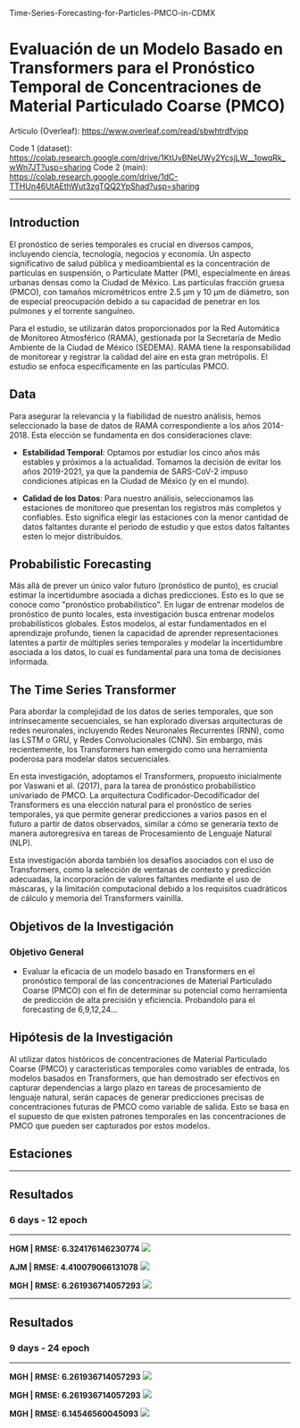 Time-Series-Forecasting-for-Particles-PMCO-in-CDMX
# Evaluación de un Modelo Basado en Transformers para el Pronóstico Temporal de Concentraciones de Material Particulado Coarse (PMCO)

Artículo (Overleaf): https://www.overleaf.com/read/sbwhtrdfvjpp

Code 1 (dataset): https://colab.research.google.com/drive/1KtUvBNeUWy2YcsjLW__1owqRk_wWn7JT?usp=sharing
Code 2 (main): https://colab.research.google.com/drive/1dC-TTHUn46UtAEthWut3zgTQQ2YpShad?usp=sharing

---

## Introduction

El pronóstico de series temporales es crucial en diversos campos, incluyendo ciencia, tecnología, negocios y economía. Un aspecto significativo de salud pública y medioambiental es la concentración de partículas en suspensión, o Particulate Matter (PM), especialmente en áreas urbanas densas como la Ciudad de México. Las partículas fracción gruesa (PMCO), con tamaños micrométricos entre 2.5 μm y 10 μm de diámetro, son de especial preocupación debido a su capacidad de penetrar en los pulmones y el torrente sanguíneo. 

Para el estudio, se utilizarán datos proporcionados por la Red Automática de Monitoreo Atmosférico (RAMA), gestionada por la Secretaría de Medio Ambiente de la Ciudad de México (SEDEMA). RAMA tiene la responsabilidad de monitorear y registrar la calidad del aire en esta gran metrópolis. El estudio se enfoca específicamente en las partículas PMCO.

## Data

Para asegurar la relevancia y la fiabilidad de nuestro análisis, hemos seleccionado la base de datos de RAMA correspondiente a los años 2014-2018. Esta elección se fundamenta en dos consideraciones clave:

- **Estabilidad Temporal**: Optamos por estudiar los cinco años más estables y próximos a la actualidad. Tomamos la decisión de evitar los años 2019-2021, ya que la pandemia de SARS-CoV-2 impuso condiciones atípicas en la Ciudad de México (y en el mundo). 

- **Calidad de los Datos**: Para nuestro análisis, seleccionamos las estaciones de monitoreo que presentan los registros más completos y confiables. Esto significa elegir las estaciones con la menor cantidad de datos faltantes durante el periodo de estudio y que estos datos faltantes esten lo mejor distribuidos. 

##  Probabilistic Forecasting

Más allá de prever un único valor futuro (pronóstico de punto), es crucial estimar la incertidumbre asociada a dichas predicciones. Esto es lo que se conoce como "pronóstico probabilístico". En lugar de entrenar modelos de pronóstico de punto locales, esta investigación busca entrenar modelos probabilísticos globales. Estos modelos, al estar fundamentados en el aprendizaje profundo, tienen la capacidad de aprender representaciones latentes a partir de múltiples series temporales y modelar la incertidumbre asociada a los datos, lo cual es fundamental para una toma de decisiones informada.

## The Time Series Transformer

Para abordar la complejidad de los datos de series temporales, que son intrínsecamente secuenciales, se han explorado diversas arquitecturas de redes neuronales, incluyendo Redes Neuronales Recurrentes (RNN), como las LSTM o GRU, y Redes Convolucionales (CNN). Sin embargo, más recientemente, los Transformers han emergido como una herramienta poderosa para modelar datos secuenciales.

En esta investigación, adoptamos el Transformers, propuesto inicialmente por Vaswani et al. (2017), para la tarea de pronóstico probabilístico univariado de PMCO. La arquitectura Codificador-Decodificador del Transformers es una elección natural para el pronóstico de series temporales, ya que permite generar predicciones a varios pasos en el futuro a partir de datos observados, similar a cómo se generaría texto de manera autoregresiva en tareas de Procesamiento de Lenguaje Natural (NLP).

Esta investigación aborda también los desafíos asociados con el uso de Transformers, como la selección de ventanas de contexto y predicción adecuadas, la incorporación de valores faltantes mediante el uso de máscaras, y la limitación computacional debido a los requisitos cuadráticos de cálculo y memoria del Transformers vainilla.

## Objetivos de la Investigación

### Objetivo General

- Evaluar la eficacia de un modelo basado en Transformers en el pronóstico temporal de las concentraciones de Material Particulado Coarse (PMCO) con el fin de determinar su potencial como herramienta de predicción de alta precisión y eficiencia. Probandolo para el forecasting de 6,9,12,24...

## Hipótesis de la Investigación

Al utilizar datos históricos de concentraciones de Material Particulado Coarse (PMCO) y características temporales como variables de entrada, los modelos basados en Transformers, que han demostrado ser efectivos en capturar dependencias a largo plazo en tareas de procesamiento de lenguaje natural, serán capaces de generar predicciones precisas de concentraciones futuras de PMCO como variable de salida. Esto se basa en el supuesto de que existen patrones temporales en las concentraciones de PMCO que pueden ser capturados por estos modelos.

## Estaciones

---
## Resultados
### 6 days - 12 epoch
---
**HGM | RMSE: 6.324176146230774**
![](https://github.com/Lmauricio14/Time-Series-Forecasting-for-Particles-PMCO-in-CDMX/blob/17193475d5d8c853f80d160af1333414bc10074a/Plots/6-HGM.png)

**AJM | RMSE: 4.410079066131078**
![](https://github.com/Lmauricio14/Time-Series-Forecasting-for-Particles-PMCO-in-CDMX/blob/17193475d5d8c853f80d160af1333414bc10074a/Plots/6-AJM.png)

**MGH | RMSE: 6.261936714057293**
![](https://github.com/Lmauricio14/Time-Series-Forecasting-for-Particles-PMCO-in-CDMX/blob/17193475d5d8c853f80d160af1333414bc10074a/Plots/6-MGH.png)


---
## Resultados
### 9 days - 24 epoch
---
**MGH | RMSE: 6.261936714057293**
![](https://github.com/Lmauricio14/Time-Series-Forecasting-for-Particles-PMCO-in-CDMX/blob/17193475d5d8c853f80d160af1333414bc10074a/Plots/9-HGM.png)

**MGH | RMSE: 6.261936714057293**
![](https://github.com/Lmauricio14/Time-Series-Forecasting-for-Particles-PMCO-in-CDMX/blob/17193475d5d8c853f80d160af1333414bc10074a/Plots/9-AJM.png)

**MGH | RMSE: 6.14546560045093**
![](https://github.com/Lmauricio14/Time-Series-Forecasting-for-Particles-PMCO-in-CDMX/blob/17193475d5d8c853f80d160af1333414bc10074a/Plots/9-MGH.png)
